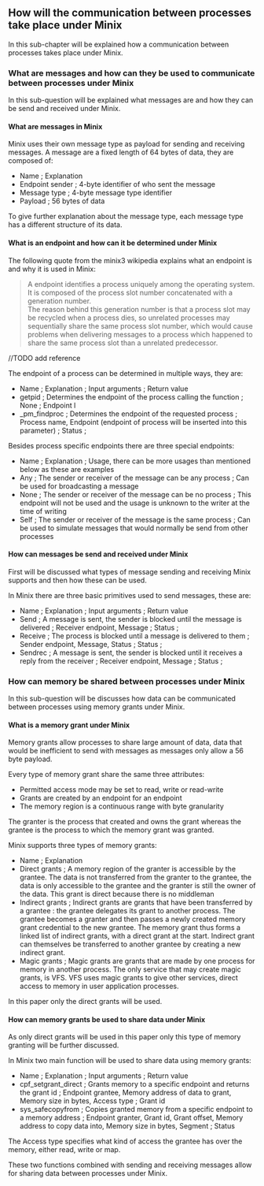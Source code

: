 <!-- # Research -->

## How will the communication between processes take place under Minix

In this sub-chapter will be explained how a communication between processes takes place under Minix.

### What are messages and how can they be used to communicate between processes under Minix

In this sub-question will be explained what messages are and how they can be send and received under Minix.

#### What are messages in Minix

Minix uses their own message type as payload for sending and receiving messages. A message are a fixed length of 64 bytes of data, they are composed of:

- Name ; Explanation
- Endpoint sender ; 4-byte identifier of who sent the message
- Message type ; 4-byte message type identifier
- Payload ; 56 bytes of data 

To give further explanation about the message type, each message type has a different structure of its data.

#### What is an endpoint and how can it be determined under Minix

The following quote from the minix3 wikipedia explains what an endpoint is and why it is used in Minix:

> A endpoint identifies a process uniquely among the operating system. It is composed of the process slot number concatenated with a generation number.  
The reason behind this generation number is that a process slot may be recycled when a process dies, so unrelated processes may sequentially share the same process slot number, which would cause problems when delivering messages to a process which happened to share the same process slot than a unrelated predecessor.

//TODO add reference

The endpoint of a process can be determined in multiple ways, they are:

- Name ; Explanation ; Input arguments ; Return value
- getpid ; Determines the endpoint of the process calling the function ; None ; Endpoint l
- _pm_findproc ; Determines the endpoint of the requested process ; Process name, Endpoint (endpoint of process will be inserted into this parameter) ; Status ;

Besides process specific endpoints there are three special endpoints:

- Name ; Explanation ; Usage, there can be more usages than mentioned below as these are examples
- Any ; The sender or receiver of the message can be any process ; Can be used for broadcasting a message
- None ; The sender or receiver of the message can be no process ; This endpoint will not be used and the usage is unknown to the writer at the time of writing
- Self ; The sender or receiver of the message is the same process ; Can be used to simulate messages that would normally be send from other processes

#### How can messages be send and received under Minix

First will be discussed what types of message sending and receiving Minix supports and then how these can be used.

In Minix there are three basic primitives used to send messages, these are:

- Name ; Explanation ; Input arguments ; Return value
- Send ; A message is sent, the sender is blocked until the message is delivered ; Receiver endpoint, Message ; Status ;
- Receive ; The process is blocked until a message is delivered to them ; Sender endpoint, Message, Status ; Status ;
- Sendrec ; A message is sent, the sender is blocked until it receives a reply from the receiver ; Receiver endpoint, Message ; Status ;

### How can memory be shared between processes under Minix

In this sub-question will be discusses how data can be communicated between processes using memory grants under Minix.

#### What is a memory grant under Minix

Memory grants allow processes to share large amount of data, data that would be inefficient to send with messages as messages only allow a 56 byte payload.

Every type of memory grant share the same three attributes:

- Permitted access mode may be set to read, write or read-write
- Grants are created by an endpoint for an endpoint
- The memory region is a continuous range with byte granularity

The granter is the process that created and owns the grant whereas the grantee is the process to which the memory grant was granted.

Minix supports three types of memory grants:

- Name ; Explanation
- Direct grants ; A memory region of the granter is accessible by the grantee. The data is not transferred from the granter to the grantee, the data is only accessible to the grantee and the granter is still the owner of the data. This grant is direct because there is no middleman
- Indirect grants ; Indirect grants are grants that have been transferred by a grantee : the grantee delegates its grant to another process. The grantee becomes a granter and then passes a newly created memory grant credential to the new grantee. The memory grant thus forms a linked list of indirect grants, with a direct grant at the start. Indirect grant can themselves be transferred to another grantee by creating a new indirect grant.
- Magic grants ; Magic grants are grants that are made by one process for memory in another process. The only service that may create magic grants, is VFS. VFS uses magic grants to give other services, direct access to memory in user application processes.

In this paper only the direct grants will be used.

#### How can memory grants be used to share data under Minix

As only direct grants will be used in this paper only this type of memory granting will be further discussed.

In Minix two main function will be used to share data using memory grants:

- Name ; Explanation ; Input arguments ; Return value
- cpf_setgrant_direct ; Grants memory to a specific endpoint and returns the grant id ; Endpoint grantee, Memory address of data to grant, Memory size in bytes, Access type ; Grant id
- sys_safecopyfrom ; Copies granted memory from a specific endpoint to a memory address ; Endpoint granter, Grant id, Grant offset, Memory address to copy data into, Memory size in bytes, Segment ; Status

The Access type specifies what kind of access the grantee has over the memory, either read, write or map.

These two functions combined with sending and receiving messages allow for sharing data between processes under Minix.